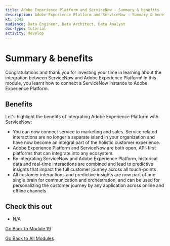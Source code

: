```yaml
---
title: Adobe Experience Platform and ServiceNow - Summary & benefits
description: Adobe Experience Platform and ServiceNow - Summary & benefits
kt: 5342
audience: Data Engineer, Data Architect, Data Analyst
doc-type: tutorial
activity: develop
---
```


# Summary & benefits

Congratulations and thank you for investing your time in learning about the integration between ServiceNow and Adobe Experience Platform! 
In this module, you learnt how to connect a ServiceNow instance to Adobe Experience Platform.

## Benefits

Let's highlight the benefits of integrating Adobe Experience Platform with ServiceNow:

- You can now connect service to marketing and sales. Service related interactions are no longer a separate island in your organization and have now become an integral part of the holistic customer experience.
- Adobe Experience Platform and ServiceNow are both open, API-first platforms that can integrate into any ecosystem.
- By integrating ServiceNow and Adobe Experience Platform, historical data and real-time interactions are combined and lead to predictive insights that impact the full customer journey across all touch-points
- All customer interactions and predictive insights are now part of one single brain for communication and orchestration, and can be used for personalizing the customer journey by any application across online and offline channels

## Check this out

- N/A

[Go Back to Module 19](./call-center-servicenow.md)

[Go Back to All Modules](./../../overview.md)
